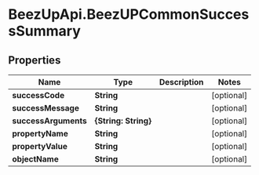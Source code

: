 # BeezUpApi.BeezUPCommonSuccessSummary

## Properties
Name | Type | Description | Notes
------------ | ------------- | ------------- | -------------
**successCode** | **String** |  | [optional] 
**successMessage** | **String** |  | [optional] 
**successArguments** | **{String: String}** |  | [optional] 
**propertyName** | **String** |  | [optional] 
**propertyValue** | **String** |  | [optional] 
**objectName** | **String** |  | [optional] 



